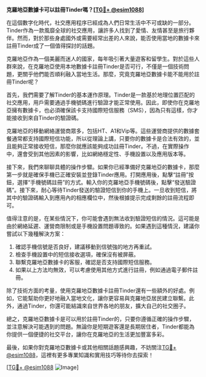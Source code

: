 **克羅地亞數據卡可以註冊Tinder嗎？[[TG💪+ @esim1088](https://t.me/s/esim1088)]**

在這個數字化時代，社交應用程序已經成為人們日常生活中不可或缺的一部分。Tinder作為一款風靡全球的社交應用，讓許多人找到了愛情、友情甚至是旅行夥伴。然而，對於那些身處國外或需要經常出差的人來說，能否使用當地的數據卡來註冊Tinder成了一個值得探討的話題。

克羅地亞作為一個美麗而迷人的國家，每年吸引著大量遊客和留學生。對於這些人群來說，在克羅地亞使用本地數據卡註冊Tinder是否可行，不僅是一個技術問題，更關乎他們能否順利融入當地生活。那麼，究竟克羅地亞數據卡能不能用於註冊Tinder呢？

首先，我們需要了解Tinder的基本運作原理。Tinder是一款基於地理位置匹配的社交應用，用戶需要通過手機號碼進行驗證才能正常使用。因此，即使你在克羅地亞擁有數據卡，也必須確保該卡支持國際短信服務（SMS），因為只有這樣，你才能接收到來自Tinder的驗證碼。

克羅地亞的移動網絡運營商眾多，包括HT、A1和Vip等。這些運營商提供的數據套餐通常都支持國際短信功能，所以從理論上講，只要你的數據卡是合法有效的，並且能夠正常接收短信，那麼你就應該能夠成功註冊Tinder。不過，在實際操作中，還會受到其他因素的影響，比如網絡穩定性、手機設置以及應用版本等。

接下來，我們來聊聊具體的操作步驟。如果你已經準備好克羅地亞的數據卡，那麼第一步就是確保手機已正確安裝並登錄Tinder應用。打開應用後，點擊“註冊”按鈕，選擇“手機號碼註冊”的方式。輸入你的克羅地亞手機號碼後，點擊“發送驗證碼”。接下來，耐心等待Tinder發送的驗證短信到你的手機上。一旦收到短信，將其中的驗證碼輸入到應用內的相應欄位中，然後根據提示完成剩餘的註冊流程即可。

值得注意的是，在某些情況下，你可能會遇到無法收到驗證短信的情況。這可能是由於網絡延遲、運營商限制或是手機設置問題導致的。如果遇到這種情況，建議你嘗試以下幾種解決方案：

1. 確認手機信號是否良好，建議移動到信號強的地方再重試。
2. 檢查手機設置中的短信接收選項，確保沒有被屏蔽。
3. 聯繫克羅地亞數據卡的客服，確認是否支持國際短信服務。
4. 如果以上方法均無效，可以考慮使用其他方式進行註冊，例如通過電子郵件註冊。

除了技術方面的考量，使用克羅地亞數據卡註冊Tinder還有一些額外的好處。例如，它能幫助你更好地融入當地文化，讓你更容易與克羅地亞居民建立聯繫。此外，通過Tinder，你還可能結識來自世界各地的朋友，擴大自己的社交圈子。

總之，克羅地亞數據卡是可以用於註冊Tinder的，只要你遵循正確的操作步驟，並注意解決可能遇到的問題。無論你是短期遊客還是長期居住者，Tinder都能為你提供一個便捷的社交平台，讓你在克羅地亞的生活更加豐富多彩。

最後，如果你對克羅地亞數據卡或其他相關話題感興趣，不妨關注[TG💪+ @esim1088](https://t.me/s/esim1088)，這裡有更多專業知識和實用技巧等待你去探索！

[[TG💪+ @esim1088](https://t.me/s/esim1088) ![Image](https://i.postimg.cc/4NQfJmqS/Snipaste-2025-05-13-00-14-12.png)]